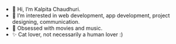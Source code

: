 - 👋 Hi, I’m Kalpita Chaudhuri.
- 👀 I’m interested in web development, app development, project designing, communication. 
- 🌱 Obsessed with movies and music.
- ✨ Cat lover, not necessarily a human lover :)
